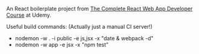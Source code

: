 An React boilerplate project from [The Complete React Web App Developer Course](https://www.udemy.com/the-complete-react-web-app-developer-course/) at Udemy.

Useful build commands: (Actually just a manual CI server!)
- nodemon -w . -i public -e js,jsx -x "date & webpack -d"
- nodemon -w app -e jsx -x "npm test"
